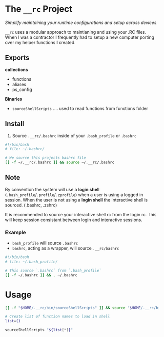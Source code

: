 # The `__rc` Project
_Simplify maintaining your runtime configurations and setup across devices._

`__rc` uses a modular approach to
maintianing and using your .RC files. When I was a contractor I frequently had
to setup a new computer porting over my helper functions I created.

## Exports
**collections**
- functions
- aliases
- ps_config

 **Binaries**
- `sourceShellScripts` ....  used to read functions from functions folder

## Install
1. Source `.__rc/.bashrc` inside of your `.bash_profile` or `.bashrc`

```bash
#!/bin/bash
# file: ~/.bashrc/

# We source this projects bashrc file
[[ -f ~/.__rc/.bashrc ]] && source ~/.__rc/.bashrc

```

## Note

By convention the system will use a **login shell** (`.bash_profile`/`.profile`/`.zprofile`) when a user is using a
logged in session. When the user is not using a **login shell** the interactive shell is sourced.  (.bashrc, .zshrc)

It is recommended to source your interactive shell rc from the login rc. This
will keep session consistant between login and interactive sessions.

### Example
- `bash_profile` will source `.bashrc`
- `bashrc`, acting as a wrapper, will source `.__rc/bashrc`

```bash
#!/bin/bash
# file: ~/.bash_profile/

# This source `.bashrc` from `.bash_profile`
[[ -f ~/.bashrc ]] && . ~/.bashrc
```
# Usage

```bash
[[ -f "$HOME/.__rc/bin/sourceShellScripts" ]] && source "$HOME/.__rc/bin/sourceShellScripts"

# Create list of function names to load in shell
list=()

sourceShellScripts "${list[*]}"
```
